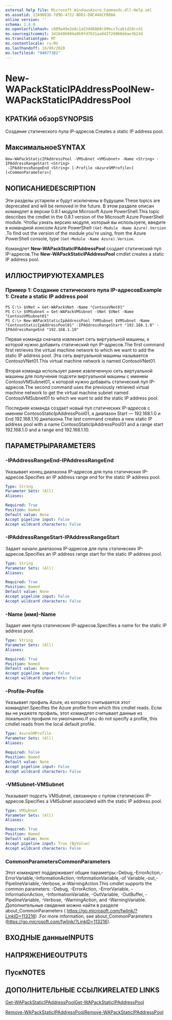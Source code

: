 ```yaml
---
external help file: Microsoft.WindowsAzure.Commands.dll-Help.xml
ms.assetid: 22A9B83D-789D-4722-BDD1-D8C448CFB88A
online version: ''
schema: 2.0.0
ms.openlocfilehash: c809a49e2e8c1a534d6868c99bcc7cab1d20ccd1
ms.sourcegitcommit: 3d16496984a0b9fd7631aa043726060ddae3624d
ms.translationtype: MT
ms.contentlocale: ru-RU
ms.lasthandoff: 10/08/2020
ms.locfileid: "94077381"
---
```

# <span data-ttu-id="743d3-101">New-WAPackStaticIPAddressPool</span><span class="sxs-lookup"><span data-stu-id="743d3-101">New-WAPackStaticIPAddressPool</span></span>

## <span data-ttu-id="743d3-102">КРАТКИй обзор</span><span class="sxs-lookup"><span data-stu-id="743d3-102">SYNOPSIS</span></span>
<span data-ttu-id="743d3-103">Создание статического пула IP-адресов.</span><span class="sxs-lookup"><span data-stu-id="743d3-103">Creates a static IP address pool.</span></span>

## <span data-ttu-id="743d3-104">Максимальное</span><span class="sxs-lookup"><span data-stu-id="743d3-104">SYNTAX</span></span>

```
New-WAPackStaticIPAddressPool -VMSubnet <VMSubnet> -Name <String> -IPAddressRangeStart <String>
 -IPAddressRangeEnd <String> [-Profile <AzureSMProfile>] [<CommonParameters>]
```

## <span data-ttu-id="743d3-105">NОПИСАНИЕ</span><span class="sxs-lookup"><span data-stu-id="743d3-105">DESCRIPTION</span></span>
<span data-ttu-id="743d3-106">Эти разделы устарели и будут исключены в будущем.</span><span class="sxs-lookup"><span data-stu-id="743d3-106">These topics are deprecated and will be removed in the future.</span></span>
<span data-ttu-id="743d3-107">В этом разделе описан командлет в версии 0.8.1 модуля Microsoft Azure PowerShell.</span><span class="sxs-lookup"><span data-stu-id="743d3-107">This topic describes the cmdlet in the 0.8.1 version of the Microsoft Azure PowerShell module.</span></span>
<span data-ttu-id="743d3-108">Чтобы узнать версию модуля, который вы используете, введите в командной консоли Azure PowerShell `(Get-Module -Name Azure).Version` .</span><span class="sxs-lookup"><span data-stu-id="743d3-108">To find out the version of the module you're using, from the Azure PowerShell console, type `(Get-Module -Name Azure).Version`.</span></span>

<span data-ttu-id="743d3-109">Командлет **New-WAPackStaticIPAddressPool** создает статический пул IP-адресов.</span><span class="sxs-lookup"><span data-stu-id="743d3-109">The **New-WAPackStaticIPAddressPool** cmdlet creates a static IP address pool.</span></span>

## <span data-ttu-id="743d3-110">ИЛЛЮСТРИРУЮТ</span><span class="sxs-lookup"><span data-stu-id="743d3-110">EXAMPLES</span></span>

### <span data-ttu-id="743d3-111">Пример 1: Создание статического пула IP-адресов</span><span class="sxs-lookup"><span data-stu-id="743d3-111">Example 1: Create a static IP address pool</span></span>
```
PS C:\> $VNet = Get-WAPackVNet -Name "ContosoVNet01"
PS C:\> $VMSubnet = Get-WAPackVMSubnet -VNet $VNet -Name "ContosoVMSubnet01"
PS C:\> New-WAPackStaticIpAddressPool ?VMSubnet $VMSubnet -Name "ContosoStaticIpAddressPool01" -IPAddressRangeStart "192.168.1.0" -IPAddressRangeEnd "192.168.1.10"
```

<span data-ttu-id="743d3-112">Первая команда сначала извлекает сеть виртуальной машины, к которой нужно добавить статический пул IP-адресов.</span><span class="sxs-lookup"><span data-stu-id="743d3-112">The first command first retrieves the virtual machine network to which we want to add the static IP address pool.</span></span>
<span data-ttu-id="743d3-113">Эта сеть виртуальной машины называется ContosoVNet01.</span><span class="sxs-lookup"><span data-stu-id="743d3-113">This virtual machine network is named ContosoVNet01.</span></span>

<span data-ttu-id="743d3-114">Вторая команда использует ранее извлеченную сеть виртуальной машины для получения подсети виртуальной машины с именем ContosoVMSubnet01, к которой нужно добавить статический пул IP-адресов.</span><span class="sxs-lookup"><span data-stu-id="743d3-114">The second command uses the previously retrieved virtual machine network to get the virtual machine subnet named ContosoVMSubnet01 to which we want to add the static IP address pool.</span></span>

<span data-ttu-id="743d3-115">Последняя команда создает новый пул статических IP-адресов с именем ContosoStaticIpAddressPool01, а диапазон Start — 192.168.1.0 и End 192.168.1.10 диапазона.</span><span class="sxs-lookup"><span data-stu-id="743d3-115">The last command creates a new static IP address pool with a name ContosoStaticIpAddressPool01 and a range start 192.168.1.0 and a range end 192.168.1.10.</span></span>

## <span data-ttu-id="743d3-116">ПАРАМЕТРЫ</span><span class="sxs-lookup"><span data-stu-id="743d3-116">PARAMETERS</span></span>

### <span data-ttu-id="743d3-117">-IPAddressRangeEnd</span><span class="sxs-lookup"><span data-stu-id="743d3-117">-IPAddressRangeEnd</span></span>
<span data-ttu-id="743d3-118">Указывает конец диапазона IP-адресов для пула статических IP-адресов.</span><span class="sxs-lookup"><span data-stu-id="743d3-118">Specifies an IP address range end for the static IP address pool.</span></span>

```yaml
Type: String
Parameter Sets: (All)
Aliases:

Required: True
Position: Named
Default value: None
Accept pipeline input: False
Accept wildcard characters: False
```

### <span data-ttu-id="743d3-119">-IPAddressRangeStart</span><span class="sxs-lookup"><span data-stu-id="743d3-119">-IPAddressRangeStart</span></span>
<span data-ttu-id="743d3-120">Задает начало диапазона IP-адресов для пула статических IP-адресов.</span><span class="sxs-lookup"><span data-stu-id="743d3-120">Specifies an IP address range start for the static IP address pool.</span></span>

```yaml
Type: String
Parameter Sets: (All)
Aliases:

Required: True
Position: Named
Default value: None
Accept pipeline input: False
Accept wildcard characters: False
```

### <span data-ttu-id="743d3-121">-Name (имя)</span><span class="sxs-lookup"><span data-stu-id="743d3-121">-Name</span></span>
<span data-ttu-id="743d3-122">Задает имя пула статических IP-адресов.</span><span class="sxs-lookup"><span data-stu-id="743d3-122">Specifies a name for the static IP address pool.</span></span>

```yaml
Type: String
Parameter Sets: (All)
Aliases:

Required: True
Position: Named
Default value: None
Accept pipeline input: False
Accept wildcard characters: False
```

### <span data-ttu-id="743d3-123">-Profile</span><span class="sxs-lookup"><span data-stu-id="743d3-123">-Profile</span></span>
<span data-ttu-id="743d3-124">Указывает профиль Azure, из которого считывается этот командлет.</span><span class="sxs-lookup"><span data-stu-id="743d3-124">Specifies the Azure profile from which this cmdlet reads.</span></span>
<span data-ttu-id="743d3-125">Если вы не укажете профиль, этот командлет считывает данные из локального профиля по умолчанию.</span><span class="sxs-lookup"><span data-stu-id="743d3-125">If you do not specify a profile, this cmdlet reads from the local default profile.</span></span>

```yaml
Type: AzureSMProfile
Parameter Sets: (All)
Aliases:

Required: False
Position: Named
Default value: None
Accept pipeline input: False
Accept wildcard characters: False
```

### <span data-ttu-id="743d3-126">-VMSubnet</span><span class="sxs-lookup"><span data-stu-id="743d3-126">-VMSubnet</span></span>
<span data-ttu-id="743d3-127">Указывает подсеть VMSubnet, связанную с пулом статических IP-адресов.</span><span class="sxs-lookup"><span data-stu-id="743d3-127">Specifies a VMSubnet associated with the static IP address pool.</span></span>

```yaml
Type: VMSubnet
Parameter Sets: (All)
Aliases:

Required: True
Position: Named
Default value: None
Accept pipeline input: True (ByValue)
Accept wildcard characters: False
```

### <span data-ttu-id="743d3-128">CommonParameters</span><span class="sxs-lookup"><span data-stu-id="743d3-128">CommonParameters</span></span>
<span data-ttu-id="743d3-129">Этот командлет поддерживает общие параметры:-Debug,-ErrorAction,-ErrorVariable,-InformationAction,-InformationVariable,-of Variable,-out,-PipelineVariable,-Verbose, и-WarningAction.</span><span class="sxs-lookup"><span data-stu-id="743d3-129">This cmdlet supports the common parameters: -Debug, -ErrorAction, -ErrorVariable, -InformationAction, -InformationVariable, -OutVariable, -OutBuffer, -PipelineVariable, -Verbose, -WarningAction, and -WarningVariable.</span></span> <span data-ttu-id="743d3-130">Дополнительные сведения можно найти в разделе about_CommonParameters ( https://go.microsoft.com/fwlink/?LinkID=113216) .</span><span class="sxs-lookup"><span data-stu-id="743d3-130">For more information, see about_CommonParameters (https://go.microsoft.com/fwlink/?LinkID=113216).</span></span>

## <span data-ttu-id="743d3-131">ВХОДНЫЕ данные</span><span class="sxs-lookup"><span data-stu-id="743d3-131">INPUTS</span></span>

## <span data-ttu-id="743d3-132">НАПРЯЖЕНИЕ</span><span class="sxs-lookup"><span data-stu-id="743d3-132">OUTPUTS</span></span>

## <span data-ttu-id="743d3-133">Пуск</span><span class="sxs-lookup"><span data-stu-id="743d3-133">NOTES</span></span>

## <span data-ttu-id="743d3-134">ДОПОЛНИТЕЛЬНЫЕ ССЫЛКИ</span><span class="sxs-lookup"><span data-stu-id="743d3-134">RELATED LINKS</span></span>

[<span data-ttu-id="743d3-135">Get-WAPackStaticIPAddressPool</span><span class="sxs-lookup"><span data-stu-id="743d3-135">Get-WAPackStaticIPAddressPool</span></span>](./Get-WAPackStaticIPAddressPool.md)

[<span data-ttu-id="743d3-136">Remove-WAPackStaticIPAddressPool</span><span class="sxs-lookup"><span data-stu-id="743d3-136">Remove-WAPackStaticIPAddressPool</span></span>](./Remove-WAPackStaticIPAddressPool.md)


